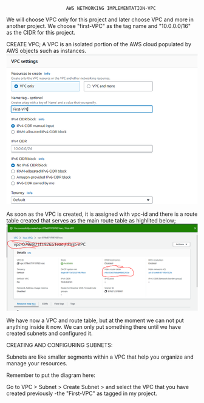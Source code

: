                           AWS NETWORKING IMPLEMENTATION-VPC

We will choose VPC only for this project and later choose VPC and more in another project.
We choose "first-VPC" as the tag name and "10.0.0.0/16" as the CIDR for this project.

CREATE VPC;
A VPC is an isolated portion of the AWS cloud populated by AWS objects such as instances.
![Alt text](image.png)

As soon as the VPC is created, it is assigned with vpc-id and there is a route table created that serves as the main route table as highlited below;
![Alt text](image-2.png)

We have now a VPC and route table, but at the moment we can not put anything inside it now. We can only put something there until we have created subnets and configured it.

CREATING AND CONFIGURING SUBNETS:

Subnets are like smaller segments within a VPC that help you organize and manage your resources.

Remember to put the diagram here:

Go to VPC > Subnet > Create Subnet > and select the VPC that you have created previously -the "First-VPC" as tagged in my project.
